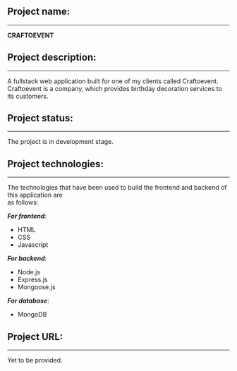 ## Project name:
***    
**CRAFTOEVENT**
  
## Project description:
***
A fullstack web application built for one of my clients called Craftoevent.  
Craftoevent is a company, which provides birthday decoration services to its customers.

## Project status:
***
The project is in development stage.

## Project technologies:
*** 
The technologies that have been used to build the frontend and backend of this application are  
as follows: 

**_For frontend_**:   
- HTML  
- CSS  
- Javascript 

**_For backend_**:   
- Node.js  
- Express.js  
- Mongoose.js  

**_For database_**:   
- MongoDB  

## Project URL:
***
Yet to be provided.

